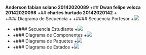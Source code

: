 **Anderson fabian solano 20142020089**
+\#\# **Dwan felipe veloza 20142020098** +\#\# **charles hurtado
20142020142** +\
+\#\#\# Diagrama de Secuencia + +\#\#\#\# Secuencia Porfesor
+![](https://raw.githubusercontent.com/Dwan13/Patrones-vacacional/master/Modelo%20de%20secuencia%20profesor.jpg)
+ +\#\#\#\# Secuencia Estudiante
+![](https://raw.githubusercontent.com/Dwan13/Patrones-vacacional/master/Modelo%20de%20secuencia%20estudiante.jpg)
+ +\#\#\# Diagrama de Componentes
+![](https://raw.githubusercontent.com/Dwan13/Patrones-vacacional/master/diagrama%20de%20componentes.jpg)
+ +\#\#\# Diagrama de Paquetes
+![](https://raw.githubusercontent.com/Dwan13/Patrones-vacacional/master/diagrama%20de%20paquetes.jpg)
+ +\#\#\# Diagrama de Estados
+![](https://raw.githubusercontent.com/Dwan13/Patrones-vacacional/master/Modelo%20de%20estados.jpg)
